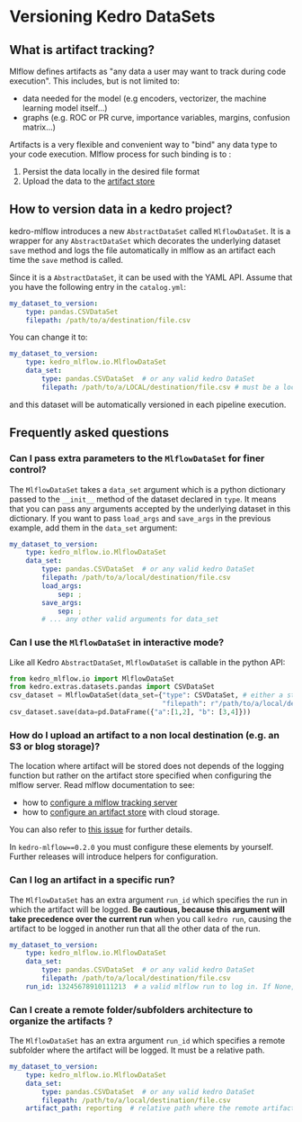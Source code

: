# Versioning Kedro DataSets
## What is artifact tracking?

Mlflow defines artifacts as "any data a user may want to track during code execution". This includes, but is not limited to:
- data needed for the model (e.g encoders, vectorizer, the machine learning model itself...)
- graphs (e.g. ROC or PR curve, importance variables, margins,  confusion matrix...)

Artifacts is a very flexible and convenient way to "bind" any data type to your code execution.
Mlflow process for such binding is to :
1. Persist the data locally in the desired file format
2. Upload the data to the [artifact store](./03_configuration.md)

## How to version data in a kedro project?

kedro-mlflow introduces a new ``AbstractDataSet`` called ``MlflowDataSet``. It is a wrapper for any ``AbstractDataSet`` which decorates the underlying dataset ``save`` method and logs the file automatically in mlflow as an artifact each time the ``save`` method is called.

Since it is a ``AbstractDataSet``, it can be used with the YAML API. Assume that you have the following entry in the ``catalog.yml``:

```yaml
my_dataset_to_version:
    type: pandas.CSVDataSet
    filepath: /path/to/a/destination/file.csv
```

You can change it to:

```yaml
my_dataset_to_version:
    type: kedro_mlflow.io.MlflowDataSet
    data_set:
        type: pandas.CSVDataSet  # or any valid kedro DataSet
        filepath: /path/to/a/LOCAL/destination/file.csv # must be a local file, wherever you want to log the data in the end
```
and this dataset will be automatically versioned in each pipeline execution.

## Frequently asked questions
### Can I pass extra parameters to the ``MlflowDataSet`` for finer control?
The ``MlflowDataSet`` takes a ``data_set`` argument which is a python dictionary passed to the ``__init__`` method of the dataset declared in ``type``. It means that you can pass any arguments accepted by the underlying dataset in this dictionary. If you want to pass ``load_args`` and ``save_args`` in the previous example, add them in the ``data_set`` argument:

```yaml
my_dataset_to_version:
    type: kedro_mlflow.io.MlflowDataSet
    data_set:
        type: pandas.CSVDataSet  # or any valid kedro DataSet
        filepath: /path/to/a/local/destination/file.csv
        load_args:
            sep: ;
        save_args:
            sep: ;
        # ... any other valid arguments for data_set
```

### Can I use the ``MlflowDataSet`` in interactive mode?
Like all Kedro ``AbstractDataSet``, ``MlflowDataSet`` is callable in the python API:
```python
from kedro_mlflow.io import MlflowDataSet
from kedro.extras.datasets.pandas import CSVDataSet
csv_dataset = MlflowDataSet(data_set={"type": CSVDataSet, # either a string "pandas.CSVDataSet" or the class
                                      "filepath": r"/path/to/a/local/destination/file.csv"})
csv_dataset.save(data=pd.DataFrame({"a":[1,2], "b": [3,4]}))
```

### How do I upload an artifact to a non local destination (e.g. an S3 or blog storage)?
The location where artifact will be stored does not depends of the logging function but rather on the artifact store specified when configuring the mlflow server. Read mlflow documentation to see:
- how to [configure a mlflow tracking server](https://www.mlflow.org/docs/latest/tracking.html#mlflow-tracking-servers)
- how to [configure an artifact store](https://www.mlflow.org/docs/latest/tracking.html#id10) with cloud storage.

You can also refer to [this issue](https://github.com/Galileo-Galilei/kedro-mlflow/issues/15) for further details.

In ``kedro-mlflow==0.2.0`` you must configure these elements by yourself. Further releases will introduce helpers for configuration.

### Can I log an artifact in a specific run?
The ``MlflowDataSet`` has an extra argument ``run_id`` which specifies the run in which the artifact will be logged. **Be cautious, because this argument will take precedence over the current run** when you call ``kedro run``, causing the artifact to be logged in another run that all the other data of the run.
```yaml
my_dataset_to_version:
    type: kedro_mlflow.io.MlflowDataSet
    data_set:
        type: pandas.CSVDataSet  # or any valid kedro DataSet
        filepath: /path/to/a/local/destination/file.csv
    run_id: 13245678910111213  # a valid mlflow run to log in. If None, default to active run
```

### Can I create a remote folder/subfolders architecture to organize the artifacts ?
The ``MlflowDataSet`` has an extra argument ``run_id`` which specifies a remote subfolder where the artifact will be logged. It must be a relative path.
```yaml
my_dataset_to_version:
    type: kedro_mlflow.io.MlflowDataSet
    data_set:
        type: pandas.CSVDataSet  # or any valid kedro DataSet
        filepath: /path/to/a/local/destination/file.csv
    artifact_path: reporting  # relative path where the remote artifact must be stored. if None, saved in root folder.
```
